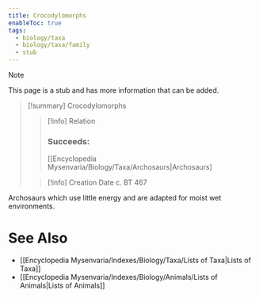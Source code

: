 ```yaml
---
title: Crocodylomorphs
enableToc: true
tags:
  - biology/taxa
  - biology/taxa/family
  - stub
---
```


> [!note]
> This page is a stub and has more information that can be added.

> [!summary] Crocodylomorphs
> > [!info] Relation
> > ### Succeeds:
> > [[Encyclopedia Mysenvaria/Biology/Taxa/Archosaurs|Archosaurs]
>
> > [!info] Creation Date
> > c. BT 467

Archosaurs which use little energy and are adapted for moist wet environments.

# See Also
- [[Encyclopedia Mysenvaria/Indexes/Biology/Taxa/Lists of Taxa|Lists of Taxa]]
- [[Encyclopedia Mysenvaria/Indexes/Biology/Animals/Lists of Animals|Lists of Animals]]
